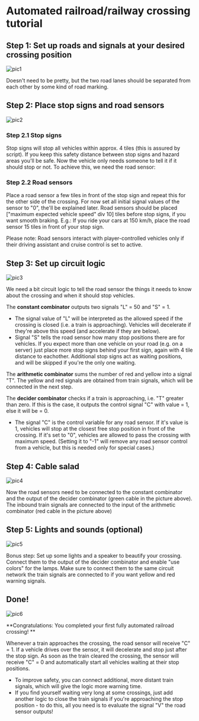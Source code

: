 # Automated railroad/railway crossing tutorial

## Step 1: Set up roads and signals at your desired crossing position

![pic1](https://imgur.com/WhkNI92.png)

Doesn't need to be pretty, but the two road lanes should be separated from each other by some kind of road marking.

## Step 2: Place stop signs and road sensors

![pic2](https://imgur.com/mOI6xr6.png)

### Step 2.1 Stop signs

Stop signs will stop all vehicles within approx. 4 tiles (this is assured by script). If you keep this safety distance between stop signs and hazard areas you'll be safe. Now the vehicle only needs someone to tell it if it should stop or not. To achieve this, we need the road sensor:

### Step 2.2 Road sensors

Place a road sensor a few tiles in front of the stop sign and repeat this for the other side of the crossing. For now set all initial signal values of the sensor to "0", the'll be explained later. Road sensors should be placed ["maximum expected vehicle speed" div 10] tiles before stop signs, if you want smooth braking. E.g.: If you ride your cars at 150 km/h,  place the road sensor 15 tiles in front of your stop sign.

Please note: Road sensors interact with player-controlled vehicles only if their driving assistant and cruise control is set to active.

## Step 3: Set up circuit logic

![pic3](https://imgur.com/msSpyPR.png)

We need a bit circuit logic to tell the road sensor the things it needs to know about the crossing and when it should stop vehicles.

The **constant combinator** outputs two signals "L" = 50 and "S" = 1.

- The signal value of "L" will be interpreted as the allowed speed if the crossing is closed (i.e. a train is approaching). Vehicles will decelerate if they're above this speed (and accelerate if they are below).
- Signal "S" tells the road sensor how many stop positions there are for vehicles. If you expect more than one vehicle on your road (e.g. on a server) just place more stop signs behind your first sign, again with 4 tile distance to eachother. Additional stop signs act as waiting positions, and will be skipped if you're the only one waiting.

The **arithmetic combinator** sums the number of red and yellow into a signal "T". The yellow and red signals are obtained from train signals, which will be connected in the next step.

The **decider combinator** checks if a train is approaching, i.e. "T" greater than zero. If this is the case, it outputs the control signal "C" with value = 1, else it will be = 0.

- The signal "C" is the control variable for any road sensor. If it's value is 1, vehicles will stop at the closest free stop position in front of the crossing. If it's set to "0", vehicles are allowed to pass the crossing with maximum speed. (Setting it to "-1" will remove any road sensor control from a vehicle, but this is needed only for special cases.)

## Step 4: Cable salad

![pic4](https://imgur.com/d3UGzcp.png)

Now the road sensors need to be connected to the constant combinator and the output of the decider combinator (green cable in the picture above).
The inbound train signals are connected to the input of the arithmetic combinator (red cable in the picture above)

## Step 5: Lights and sounds (optional)

![pic5](https://imgur.com/Iza4F0q.png)

Bonus step: Set up some lights and a speaker to beautify your crossing. Connect them to the output of the decider combinator and enable "use colors" for the lamps. Make sure to connect them to the same circuit network the train signals are connected to if you want yellow and red warning signals.

## Done!

![pic6](https://imgur.com/uFmejCZ.png)

**Congratulations: You completed your first fully automated railroad crossing! **

Whenever a train approaches the crossing, the road sensor will receive "C" = 1. If a vehicle drives over the sensor, it will decelerate and stop just after the stop sign. As soon as the train cleared the crossing, the sensor will receive "C" = 0 and automatically start all vehicles waiting at their stop positions.

- To improve safety, you can connect additional, more distant train signals, which will give the logic more warning time.
- If you find yourself waiting very long at some crossings, just add another logic to close the train signals if you're approaching the stop position - to do this, all you need is to evaluate the signal "V" the road sensor outputs!
